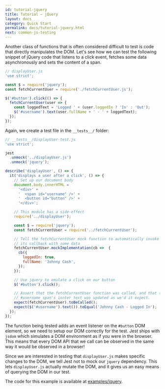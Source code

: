 ```yaml
---
id: tutorial-jquery
title: Tutorial – jQuery
layout: docs
category: Quick Start
permalink: docs/tutorial-jquery.html
next: common-js-testing
---
```


Another class of functions that is often considered difficult to test is code
that directly manipulates the DOM. Let's see how we can test the following
snippet of jQuery code that listens to a click event, fetches some data
asynchronously and sets the content of a span.

```javascript
// displayUser.js
'use strict';

const $ = require('jquery');
const fetchCurrentUser = require('./fetchCurrentUser.js');

$('#button').click(() => {
  fetchCurrentUser(user => {
    const loggedText = 'Logged ' + (user.loggedIn ? 'In' : 'Out');
    $('#username').text(user.fullName + ' - ' + loggedText);
  });
});
```

Again, we create a test file in the `__tests__/` folder:

```javascript
// __tests__/displayUser-test.js
'use strict';

jest
  .unmock('../displayUser.js')
  .unmock('jquery');

describe('displayUser', () => {
  it('displays a user after a click', () => {
    // Set up our document body
    document.body.innerHTML =
      '<div>' +
      '  <span id="username" />' +
      '  <button id="button" />' +
      '</div>';

    // This module has a side-effect
    require('../displayUser');

    const $ = require('jquery');
    const fetchCurrentUser = require('../fetchCurrentUser');

    // Tell the fetchCurrentUser mock function to automatically invoke
    // its callback with some data
    fetchCurrentUser.mockImplementation(cb =>  {
      cb({
        loggedIn: true,
        fullName: 'Johnny Cash',
      });
    });

    // Use jquery to emulate a click on our button
    $('#button').click();

    // Assert that the fetchCurrentUser function was called, and that the
    // #username span's innter text was updated as we'd it expect.
    expect(fetchCurrentUser).toBeCalled();
    expect($('#username').text()).toEqual('Johnny Cash - Logged In');
  });
});

```

The function being tested adds an event listener on the `#button` DOM element,
so we need to setup our DOM correctly for the test. Jest ships with `jsdom`
which simulates a DOM environment as if you were in the browser. This means that
every DOM API that we call can be observed in the same way it would be observed
in a browser!

Since we are interested in testing that `displayUser.js` makes specific changes
to the DOM, we tell Jest not to mock our `jquery` dependency. This lets
`displayUser.js` actually mutate the DOM, and it gives us an easy means of
querying the DOM in our test.

The code for this example is available at [examples/jquery](https://github.com/facebook/jest/tree/master/examples/jquery).
